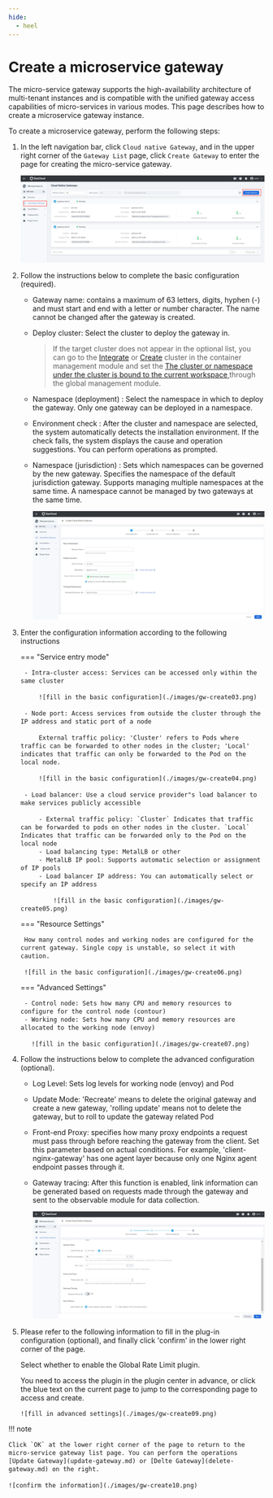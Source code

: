 ```yaml
---
hide:
  - heel
---
```


# Create a microservice gateway

The micro-service gateway supports the high-availability architecture of multi-tenant instances and is compatible with the unified gateway access capabilities of micro-services in various modes. This page describes how to create a microservice gateway instance.

To create a microservice gateway, perform the following steps:

1. In the left navigation bar, click `Cloud native Gateway`, and in the upper right corner of the `Gateway List` page, click `Create Gateway` to enter the page for creating the micro-service gateway.

    ![go to the create page](./images/gw-create01.png)

2. Follow the instructions below to complete the basic configuration (required).

    - Gateway name: contains a maximum of 63 letters, digits, hyphen (-) and must start and end with a letter or number character. The name cannot be changed after the gateway is created.
    - Deploy cluster: Select the cluster to deploy the gateway in.

        > If the target cluster does not appear in the optional list, you can go to the [Integrate](../../kpanda/user-guide/clusters/integrate-cluster.md) or [Create](../../kpanda/user-guide/clusters/create-cluster.md) cluster in the container management module and set the [The cluster or namespace under the cluster is bound to the current workspace ](../../../ghippo/user-guide/workspace/quota/#_4) through the global management module.

    - Namespace (deployment) : Select the namespace in which to deploy the gateway. Only one gateway can be deployed in a namespace.
    - Environment check : After the cluster and namespace are selected, the system automatically detects the installation environment. If the check fails, the system displays the cause and operation suggestions. You can perform operations as prompted.
    - Namespace (jurisdiction) : Sets which namespaces can be governed by the new gateway. Specifies the namespace of the default jurisdiction gateway. Supports managing multiple namespaces at the same time. A namespace cannot be managed by two gateways at the same time.

        ![fill in the basic configuration](./images/gw-create02.png)

3. Enter the configuration information according to the following instructions

    === "Service entry mode"

        - Intra-cluster access: Services can be accessed only within the same cluster

            ![fill in the basic configuration](./images/gw-create03.png)

        - Node port: Access services from outside the cluster through the IP address and static port of a node
              
            External traffic policy: 'Cluster' refers to Pods where traffic can be forwarded to other nodes in the cluster; 'Local' indicates that traffic can only be forwarded to the Pod on the local node.

            ![fill in the basic configuration](./images/gw-create04.png)

        - Load balancer: Use a cloud service provider"s load balancer to make services publicly accessible

            - External traffic policy: `Cluster` Indicates that traffic can be forwarded to pods on other nodes in the cluster. `Local` Indicates that traffic can be forwarded only to the Pod on the local node
            - Load balancing type: MetalLB or other
            - MetalLB IP pool: Supports automatic selection or assignment of IP pools
            - Load balancer IP address: You can automatically select or specify an IP address

                ![fill in the basic configuration](./images/gw-create05.png)

    === "Resource Settings"
           
        How many control nodes and working nodes are configured for the current gateway. Single copy is unstable, so select it with caution.

        ![fill in the basic configuration](./images/gw-create06.png)

    === "Advanced Settings"

        - Control node: Sets how many CPU and memory resources to configure for the control node (contour)
        - Working node: Sets how many CPU and memory resources are allocated to the working node (envoy)
            
          ![fill in the basic configuration](./images/gw-create07.png)

4. Follow the instructions below to complete the advanced configuration (optional).

    - Log Level: Sets log levels for working node (envoy) and Pod
    - Update Mode: 'Recreate' means to delete the original gateway and create a new gateway, 'rolling update' means not to delete the gateway, but to roll to update the gateway related Pod
    - Front-end Proxy: specifies how many proxy endpoints a request must pass through before reaching the gateway from the client. Set this parameter based on actual conditions. For example, 'client-nginx-gateway' has one agent layer because only one Nginx agent endpoint passes through it.
    - Gateway tracing: After this function is enabled, link information can be generated based on requests made through the gateway and sent to the observable module for data collection.

        ![fill in advanced settings](./images/gw-create08.png)

5. Please refer to the following information to fill in the plug-in configuration (optional), and finally click 'confirm' in the lower right corner of the page.
    
    Select whether to enable the Global Rate Limit plugin.

    You need to access the plugin in the plugin center in advance, or click the blue text on the current page to jump to the corresponding page to access and create.

       ![fill in advanced settings](./images/gw-create09.png)

!!! note

    Click `OK` at the lower right corner of the page to return to the micro-service gateway list page. You can perform the operations [Update Gateway](update-gateway.md) or [Delte Gateway](delete-gateway.md) on the right.

    ![confirm the information](./images/gw-create10.png)

